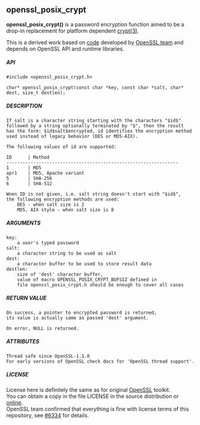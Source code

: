 ## openssl_posix_crypt
 **openssl_posix_crypt()** is a password encryption function aimed to be a drop-in replacement for platform dependent [crypt(3)](http://man7.org/linux/man-pages/man3/crypt.3.html).  
  
This is a derived work based on [code](https://github.com/openssl/openssl/blob/master/apps/passwd.c) developed by [OpenSSL team](https://www.openssl.org/) and depends on OpenSSL API and runtime libraries.  
  
##### __API__
`#include <openssl_posix_crypt.h>`
```
char* openssl_posix_crypt(const char *key, const char *salt, char* dest, size_t destlen);
```
##### __DESCRIPTION__
```
If salt is a character string starting with the characters "$id$"
followed by a string optionally terminated by "$", then the result
has the form: $id$salt$encrypted, id identifies the encryption method
used instead of legacy behavior (DES or MD5-AIX).

The following values of id are supported:

ID      | Method
----------------------------------------------------------------
1       | MD5
apr1    | MD5, Apache variant
5       | SHA-256
6       | SHA-512

Wnen ID is not given, i.e. salt string doesn't start with "$id$",
the following encryption methods are used:
    DES - when salt size is 2
    MD5, AIX style - when salt size is 8
```
##### __ARGUMENTS__
```
key:
    a user's typed password
salt:
    a character string to be used as salt
dest:
    a character buffer to be used to store result data
destlen:
    size of 'dest' character buffer,
    value of macro OPENSSL_POSIX_CRYPT_BUFSIZ defined in
    file openssl_posix_crypt.h should be enough to cover all cases
```
##### __RETURN VALUE__
```
On success, a pointer to encrypted password is returned,
its value is actually same as passed 'dest' argument.

On error, NULL is returned.
```
##### __ATTRIBUTES__
```
Thread safe since OpenSSL-1.1.0
For early versions of OpenSSL check docs for 'OpenSSL thread support'.
```
##### __LICENSE__
License here is definitely the same as for original [OpenSSL](https://github.com/openssl/openssl) toolkit.  
You can obtain a copy in the file LICENSE in the source distribution or [online](https://www.openssl.org/source/license.html).  
OpenSSL team confirmed that everything is fine with license terms of this repository, see [#6334](https://github.com/openssl/openssl/issues/6334) for details.  
